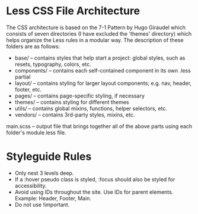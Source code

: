 # Less CSS File Architecture

The CSS architecture is based on the 7-1 Pattern by Hugo Giraudel which consists of seven directories (I have excluded the 'themes' directory) which helps organize the Less rules in a modular way. The description of these folders are as follows:

- base/ – contains styles that help start a project: global styles, such as resets, typography, colors, etc.
- components/ – contains each self-contained component in its own .less partial
- layout/ – contains styling for larger layout components; e.g. nav, header, footer, etc.
- pages/ – contains page-specific styling, if necessary
- themes/ – contains styling for different themes
- utils/ – contains global mixins, functions, helper selectors, etc.
- vendors/ – contains 3rd-party styles, mixins, etc.

main.scss – output file that brings together all of the above parts using each folder's module.less file.

# Styleguide Rules

- Only nest 3 levels deep.
- If a :hover pseudo class is styled, :focus should also be styled for accessibility.
- Avoid using IDs throughout the site. Use IDs for parent elements. Example: Header, Footer, Main.
- Do not use !important.